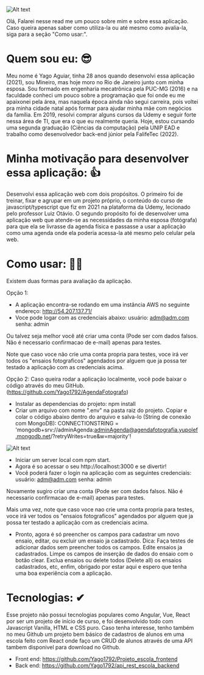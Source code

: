 ![Alt text](https://i.imgur.com/rbl7Cam.png)

Olá,
Falarei nesse read me um pouco sobre mim e sobre essa aplicação. Caso queira apenas saber como utiliza-la ou até mesmo como
avalia-la, siga para a seção "Como usar:".

 <h1>  Quem sou eu: 😎 </h1>
Meu nome é Yago Aguiar, tinha 28 anos quando desenvolvi essa aplicação (2021), sou Mineiro, mas hoje moro no Rio de Janeiro junto com minha esposa. Sou formado em engenharia mecatrônica pela PUC-MG (2016) e na faculdade conheci um pouco sobre a programação que foi onde eu me apaixonei pela área, mas naquela época ainda não segui carreira, pois voltei pra minha cidade natal após formar para ajudar minha mãe com negócios da família. Em 2019, resolvi comprar alguns cursos da Udemy e seguir forte nessa área de TI, que era o que eu realmente queria. Hoje, estou cursando uma segunda graduação (Ciências da computação) pela UNIP EAD e trabalho como desenvolvedor back-end júnior pela FalifeTec (2022).

<h1>  Minha motivação para desenvolver essa aplicação: 👍</h1>
Desenvolvi essa aplicação web com dois propósitos. O primeiro foi de treinar, fixar e agrupar em um projeto próprio, o conteúdo do curso de javascript/typescript que fiz em 2021 na plataforma da Udemy, lecionado pelo professor Luiz Otávio. O segundo propósito foi de desenvolver uma aplicação web que atende-se as necessidades da minha esposa (fotógrafa) para que ela se livrasse da agenda física e passasse a usar a aplicação como uma agenda onde ela poderia acessa-la até mesmo pelo celular pela web.

<h1>Como usar: 🤷‍♂️ </h1>

Existem duas formas para avaliação da aplicação.

Opção 1:
- A aplicação encontra-se rodando em uma instância AWS no seguinte endereço: http://54.207.137.71/
- Voce pode logar com as credenciais abaixo: 
    usuário: adm@adm.com
    senha: admin

Ou talvez seja melhor você até criar uma conta (Pode ser com dados falsos. Não é necessario confirmacao de e-mail) apenas para testes.

Note que caso voce não crie uma conta propria para testes, voce irá ver todos os "ensaios fotograficos" agendados por alguem que ja possa ter testado a aplicação com as credenciais acima.

Opção 2:
Caso queira rodar a aplicação localmente, você pode baixar o código através do meu GitHub. (https://github.com/Yago1792/AgendaFotografo)
- Instalar as dependencias do projeto: npm install
- Criar um arquivo com nome ".env" na pasta raiz do projeto. Copiar e colar o código abaixo dentro do arquivo e salva-lo (String de conexão com MongoDB):
    CONNECTIONSTRING = 'mongodb+srv://adminAgenda:adminAgenda@agendafotografia.yupolef.mongodb.net/?retryWrites=true&w=majority'!
    
![Alt text](https://i.imgur.com/B0HLODf.png)

- Iniciar um server local com npm start. 
- Agora é so acessar o seu http://localhost:3000 e se divertir!
- Você poderá fazer o login na aplicação com as seguintes credenciais:
    usuário: adm@adm.com
    senha: admin

Novamente sugiro criar uma conta (Pode ser com dados falsos. Não é necessario confirmacao de e-mail) apenas para testes.

Mais uma vez, note que caso voce nao crie uma conta propria para testes, voce irá ver todos os "ensaios fotograficos" agendados por alguem que ja possa ter testado a aplicação com as credenciais acima.

- Pronto, agora é só preencher os campos para cadastrar um novo ensaio, editar, ou excluir um ensaio ja cadastrado.
Dica: Faça testes de adicionar dados sem preencher todos os campos. Edite ensaios ja cadastrados. Limpe os campos de inserção de dados do ensaio com o botão clear. Exclua ensaios ou delete todos (Delete all) os ensaios cadastrados, etc, enfim, obrigado por estar aqui e espero que tenha uma boa experiência com a aplicação.

<h1>Tecnologias: ✔ </h1>
Esse projeto não possui tecnologias populares como Angular, Vue, React por ser um projeto de início de curso, e foi desenvolvido todo com Javascript Vanilla, HTML e CSS puro. 
Caso tenha interesse, tenho também no meu Github um projeto bem básico de cadastros de alunos em uma escola feito com React onde faço um CRUD de alunos através de uma API tambem disponivel para download no Github.

- Front end: https://github.com/Yago1792/Projeto_escola_frontend
- Back end: https://github.com/Yago1792/api_rest_escola_backend

